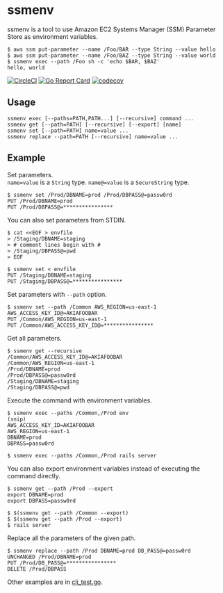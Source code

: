 # ssmenv

ssmenv is a tool to use Amazon EC2 Systems Manager (SSM) Parameter Store as environment variables.

```
$ aws ssm put-parameter --name /Foo/BAR --type String --value hello
$ aws ssm put-parameter --name /Foo/BAZ --type String --value world
$ ssmenv exec --path /Foo sh -c 'echo $BAR, $BAZ'
hello, world
```

[![CircleCI](https://circleci.com/gh/m4i/ssmenv.svg?style=shield)](https://circleci.com/gh/m4i/ssmenv)
[![Go Report Card](https://goreportcard.com/badge/github.com/m4i/ssmenv)](https://goreportcard.com/report/github.com/m4i/ssmenv)
[![codecov](https://codecov.io/gh/m4i/ssmenv/branch/master/graph/badge.svg)](https://codecov.io/gh/m4i/ssmenv)

## Usage

```
ssmenv exec [--paths=PATH,PATH...] [--recursive] command ...
ssmenv get [--path=PATH] [--recursive] [--export] [name]
ssmenv set [--path=PATH] name=value ...
ssmenv replace --path=PATH [--recursive] name=value ...
```

## Example


Set parameters.  
`name=value` is a `String` type. `name@=value` is a `SecureString` type.

```
$ ssmenv set /Prod/DBNAME=prod /Prod/DBPASS@=passw0rd
PUT /Prod/DBNAME=prod
PUT /Prod/DBPASS@=****************
```

You can also set parameters from STDIN.

```
$ cat <<EOF > envfile
> /Staging/DBNAME=staging
> # comment lines begin with #
> /Staging/DBPASS@=pwd
> EOF

$ ssmenv set < envfile
PUT /Staging/DBNAME=staging
PUT /Staging/DBPASS@=****************
```

Set parameters with `--path` option.

```
$ ssmenv set --path /Common AWS_REGION=us-east-1 AWS_ACCESS_KEY_ID@=AKIAFOOBAR
PUT /Common/AWS_REGION=us-east-1
PUT /Common/AWS_ACCESS_KEY_ID@=****************
```

Get all parameters.

```
$ ssmenv get --recursive
/Common/AWS_ACCESS_KEY_ID@=AKIAFOOBAR
/Common/AWS_REGION=us-east-1
/Prod/DBNAME=prod
/Prod/DBPASS@=passw0rd
/Staging/DBNAME=staging
/Staging/DBPASS@=pwd
```

Execute the command with environment variables.

```
$ ssmenv exec --paths /Common,/Prod env
(snip)
AWS_ACCESS_KEY_ID=AKIAFOOBAR
AWS_REGION=us-east-1
DBNAME=prod
DBPASS=passw0rd

$ ssmenv exec --paths /Common,/Prod rails server
```

You can also export environment variables instead of executing the command directly.

```
$ ssmenv get --path /Prod --export
export DBNAME=prod
export DBPASS=passw0rd

$ $(ssmenv get --path /Common --export)
$ $(ssmenv get --path /Prod --export)
$ rails server
```

Replace all the parameters of the given path.

```
$ ssmenv replace --path /Prod DBNAME=prod DB_PASS@=passw0rd
UNCHANGED /Prod/DBNAME=prod
PUT /Prod/DB_PASS@=****************
DELETE /Prod/DBPASS
```

Other examples are in [cli_test.go](https://github.com/m4i/ssmenv/blob/master/cli_test.go).
